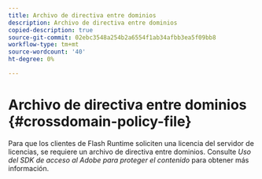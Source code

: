 ```yaml
---
title: Archivo de directiva entre dominios
description: Archivo de directiva entre dominios
copied-description: true
source-git-commit: 02ebc3548a254b2a6554f1ab34afbb3ea5f09bb8
workflow-type: tm+mt
source-wordcount: '40'
ht-degree: 0%

---
```


# Archivo de directiva entre dominios {#crossdomain-policy-file}

Para que los clientes de Flash Runtime soliciten una licencia del servidor de licencias, se requiere un archivo de directiva entre dominios. Consulte *Uso del SDK de acceso al Adobe para proteger el contenido* para obtener más información.
